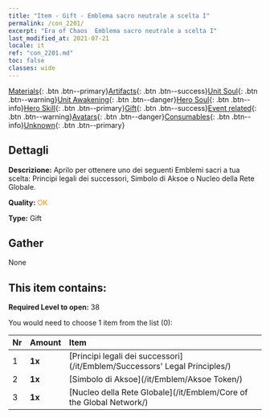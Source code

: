```yaml
---
title: "Item - Gift - Emblema sacro neutrale a scelta I"
permalink: /con_2201/
excerpt: "Era of Chaos  Emblema sacro neutrale a scelta I"
last_modified_at: 2021-07-21
locale: it
ref: "con_2201.md"
toc: false
classes: wide
---
```

 [Materials](/ItemsIT/){: .btn .btn--primary}[Artifacts](/ItemsIT/Artifacts/){: .btn .btn--success}[Unit Soul](/ItemsIT/UnitSoul/){: .btn .btn--warning}[Unit Awakening](/ItemsIT/UnitAwakening/){: .btn .btn--danger}[Hero Soul](/ItemsIT/HeroSoul/){: .btn .btn--info}[Hero Skill](/ItemsIT/HeroSkill/){: .btn .btn--primary}[Gift](/ItemsIT/Gift/){: .btn .btn--success}[Event related](/ItemsIT/Events/){: .btn .btn--warning}[Avatars](/ItemsIT/Avatars/){: .btn .btn--danger}[Consumables](/ItemsIT/Consumables/){: .btn .btn--info}[Unknown](/ItemsIT/Unknown/){: .btn .btn--primary}

## Dettagli
 **Descrizione:** Aprilo per ottenere uno dei seguenti Emblemi sacri a tua scelta: Principi legali dei successori, Simbolo di Aksoe o Nucleo della Rete Globale.

 **Quality:** <span style="color: #FF8C00">OK</span>

 **Type:** Gift

## Gather

  None

## This item contains:

 **Required Level to open:** 38

 You would need to choose 1 item from the list (0):

  | Nr | Amount |     Item    |
  |:---|:-------|:------------|
  | 1 |  **1x** | [Principi legali dei successori](/it/Emblem/Successors' Legal Principles/) |  | 
  | 2 |  **1x** | [Simbolo di Aksoe](/it/Emblem/Aksoe Token/) |  | 
  | 3 |  **1x** | [Nucleo della Rete Globale](/it/Emblem/Core of the Global Network/) |  | 
